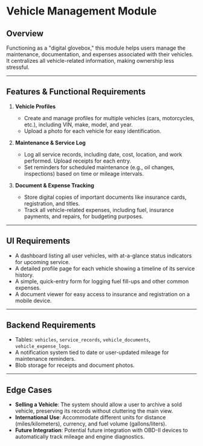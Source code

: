 # Vehicle Management Module

## Overview
Functioning as a "digital glovebox," this module helps users manage the maintenance, documentation, and expenses associated with their vehicles. It centralizes all vehicle-related information, making ownership less stressful.

---

## Features & Functional Requirements

1.  **Vehicle Profiles**
    * Create and manage profiles for multiple vehicles (cars, motorcycles, etc.), including VIN, make, model, and year.
    * Upload a photo for each vehicle for easy identification.

2.  **Maintenance & Service Log**
    * Log all service records, including date, cost, location, and work performed. Upload receipts for each entry.
    * Set reminders for scheduled maintenance (e.g., oil changes, inspections) based on time or mileage intervals.

3.  **Document & Expense Tracking**
    * Store digital copies of important documents like insurance cards, registration, and titles.
    * Track all vehicle-related expenses, including fuel, insurance payments, and repairs, for budgeting purposes.

---

## UI Requirements

* A dashboard listing all user vehicles, with at-a-glance status indicators for upcoming service.
* A detailed profile page for each vehicle showing a timeline of its service history.
* A simple, quick-entry form for logging fuel fill-ups and other common expenses.
* A document viewer for easy access to insurance and registration on a mobile device.

---

## Backend Requirements

* Tables: `vehicles`, `service_records`, `vehicle_documents`, `vehicle_expense_logs`.
* A notification system tied to date or user-updated mileage for maintenance reminders.
* Blob storage for receipts and document photos.

---

## Edge Cases

* **Selling a Vehicle**: The system should allow a user to archive a sold vehicle, preserving its records without cluttering the main view.
* **International Use**: Accommodate different units for distance (miles/kilometers), currency, and fuel volume (gallons/liters).
* **Future Integration**: Potential future integration with OBD-II devices to automatically track mileage and engine diagnostics.